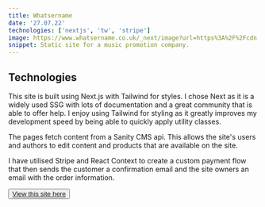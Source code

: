 ```yaml
---
title: Whatsername
date: '27.07.22'
technologies: ['nextjs', 'tw', 'stripe']
image: https://www.whatsername.co.uk/_next/image?url=https%3A%2F%2Fcdn.sanity.io%2Fimages%2F878j5f8u%2Fproduction%2F6211b8fcd60549b4afd16817dd1ca9086c5dfd3e-1920x1080.png&w=1920&q=75
snippet: Static site for a music promotion company.
---
```


## Technologies

This site is built using Next.js with Tailwind for styles. I chose Next as it is a widely used SSG with lots of documentation and a great community that is able to offer help. I enjoy using Tailwind for styling as it greatly improves my development speed by being able to quickly apply utility classes.

The pages fetch content from a Sanity CMS api. This allows the site's users and authors to edit content and products that are available on the site.

I have utilised Stripe and React Context to create a custom payment flow that then sends the customer a confirmation email and the site owners an email with the order information.

<button className='bg-gradient-to-br from-primary-500 to-secondary-500 text-inherit hover:bg-gradient-to-br hover:from-primary-600 hover:to-secondary-600'><a href='https://whatsername.co.uk' target='_blank' rel='noopener'>View this site here</a></button>

